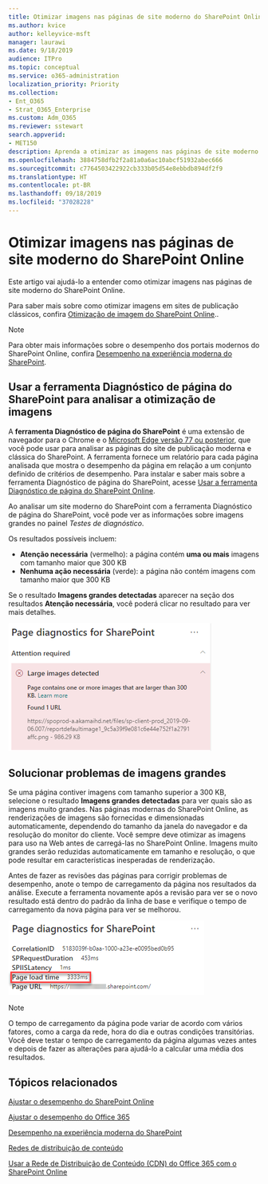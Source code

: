 ```yaml
---
title: Otimizar imagens nas páginas de site moderno do SharePoint Online
ms.author: kvice
author: kelleyvice-msft
manager: laurawi
ms.date: 9/18/2019
audience: ITPro
ms.topic: conceptual
ms.service: o365-administration
localization_priority: Priority
ms.collection:
- Ent_O365
- Strat_O365_Enterprise
ms.custom: Adm_O365
ms.reviewer: sstewart
search.appverid:
- MET150
description: Aprenda a otimizar as imagens nas páginas de site moderno do SharePoint Online.
ms.openlocfilehash: 3884758dfb2f2a81a0a6ac10abcf51932abec666
ms.sourcegitcommit: c7764503422922cb333b05d54e8ebbdb894df2f9
ms.translationtype: HT
ms.contentlocale: pt-BR
ms.lasthandoff: 09/18/2019
ms.locfileid: "37028228"
---
```

# <a name="optimize-images-in-sharepoint-online-modern-site-pages"></a>Otimizar imagens nas páginas de site moderno do SharePoint Online

Este artigo vai ajudá-lo a entender como otimizar imagens nas páginas de site moderno do SharePoint Online.

Para saber mais sobre como otimizar imagens em sites de publicação clássicos, confira [Otimização de imagem do SharePoint Online](image-optimization-for-sharepoint-online.md)..

>[!NOTE]
>Para obter mais informações sobre o desempenho dos portais modernos do SharePoint Online, confira [Desempenho na experiência moderna do SharePoint](https://docs.microsoft.com/pt-BR/sharepoint/modern-experience-performance).

## <a name="use-the-page-diagnostics-for-sharepoint-tool-to-analyze-image-optimization"></a>Usar a ferramenta Diagnóstico de página do SharePoint para analisar a otimização de imagens

A **ferramenta Diagnóstico de página do SharePoint** é uma extensão de navegador para o Chrome e o [Microsoft Edge versão 77 ou posterior](https://www.microsoftedgeinsider.com/en-us/download?form=MI13E8&OCID=MI13E8), que você pode usar para analisar as páginas do site de publicação moderna e clássica do SharePoint. A ferramenta fornece um relatório para cada página analisada que mostra o desempenho da página em relação a um conjunto definido de critérios de desempenho. Para instalar e saber mais sobre a ferramenta Diagnóstico de página do SharePoint, acesse [Usar a ferramenta Diagnóstico de página do SharePoint Online](page-diagnostics-for-spo.md).

Ao analisar um site moderno do SharePoint com a ferramenta Diagnóstico de página do SharePoint, você pode ver as informações sobre imagens grandes no painel _Testes de diagnóstico_.

Os resultados possíveis incluem:

- **Atenção necessária** (vermelho): a página contém **uma ou mais** imagens com tamanho maior que 300 KB
- **Nenhuma ação necessária** (verde): a página não contém imagens com tamanho maior que 300 KB

Se o resultado **Imagens grandes detectadas** aparecer na seção dos resultados **Atenção necessária**, você poderá clicar no resultado para ver mais detalhes.

![Resultados da ferramenta Diagnóstico de Página](media/modern-portal-optimization/pagediag-large-images.png)

## <a name="remediate-large-image-issues"></a>Solucionar problemas de imagens grandes

Se uma página contiver imagens com tamanho superior a 300 KB, selecione o resultado **Imagens grandes detectadas** para ver quais são as imagens muito grandes. Nas páginas modernas do SharePoint Online, as renderizações de imagens são fornecidas e dimensionadas automaticamente, dependendo do tamanho da janela do navegador e da resolução do monitor do cliente. Você sempre deve otimizar as imagens para uso na Web antes de carregá-las no SharePoint Online. Imagens muito grandes serão reduzidas automaticamente em tamanho e resolução, o que pode resultar em características inesperadas de renderização.

Antes de fazer as revisões das páginas para corrigir problemas de desempenho, anote o tempo de carregamento da página nos resultados da análise. Execute a ferramenta novamente após a revisão para ver se o novo resultado está dentro do padrão da linha de base e verifique o tempo de carregamento da nova página para ver se melhorou.

![Resultados de tempo de carregamento da página](media/modern-portal-optimization/pagediag-page-load-time.png)

>[!NOTE]
>O tempo de carregamento da página pode variar de acordo com vários fatores, como a carga da rede, hora do dia e outras condições transitórias. Você deve testar o tempo de carregamento da página algumas vezes antes e depois de fazer as alterações para ajudá-lo a calcular uma média dos resultados.

## <a name="related-topics"></a>Tópicos relacionados

[Ajustar o desempenho do SharePoint Online](tune-sharepoint-online-performance.md)

[Ajustar o desempenho do Office 365](tune-office-365-performance.md)

[Desempenho na experiência moderna do SharePoint](https://docs.microsoft.com/pt-BR/sharepoint/modern-experience-performance.md)

[Redes de distribuição de conteúdo](content-delivery-networks.md)

[Usar a Rede de Distribuição de Conteúdo (CDN) do Office 365 com o SharePoint Online](use-office-365-cdn-with-spo.md)
